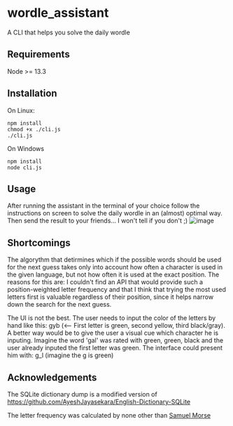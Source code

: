 # wordle_assistant
A CLI that helps you solve the daily wordle

## Requirements
Node >= 13.3

## Installation
On Linux:
```shell
npm install
chmod +x ./cli.js
./cli.js
```
On Windows
```shell
npm install
node cli.js
```

## Usage
After running the assistant in the terminal of your choice follow the instructions on screen to solve the daily wordle in an (almost) optimal way. Then send the result to your friends... I won't tell if you don't ;)
![image](https://user-images.githubusercontent.com/51322154/153728260-f0aa97ed-04db-4446-99e3-ddad6bbb7ab1.png)


## Shortcomings
The algorythm that detirmines which if the possible words should be used for the next guess takes only into account how often a character is used in the given language, but not how often it is used at the exact position. The reasons for this are: I couldn't find an API that would provide such a position-weighted letter frequency and that I think that trying the most used letters first is valuable regardless of their position, since it helps narrow down the search for the next guess.

The UI is not the best. The user needs to input the color of the letters by hand like this: gyb (<-- First letter is green, second yellow, third black/gray). A better way would be to give the user a visual cue which character he is inputing. Imagine the word 'gal' was rated with green, green, black and the user already inputed the first letter was green. The interface could present him with: g_l (imagine the g is green)

## Acknowledgements
The SQLite dictionary dump is a modified version of https://github.com/AyeshJayasekara/English-Dictionary-SQLite

The letter frequency was calculated by none other than [Samuel Morse](https://en.wikipedia.org/wiki/Samuel_Morse)
